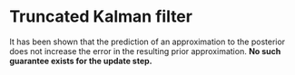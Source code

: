 # Truncated Kalman filter

It has been shown that the prediction of an approximation to the posterior does not increase the error in the resulting prior approximation. **No such guarantee exists for the update step.**
